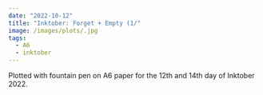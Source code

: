 ```yaml
---
date: "2022-10-12"
title: "Inktober: Forget + Empty (1/"
image: /images/plots/.jpg
tags:
  - A6
  - inktober
---
```


Plotted with fountain pen on A6 paper for the 12th and 14th day of Inktober 2022.
